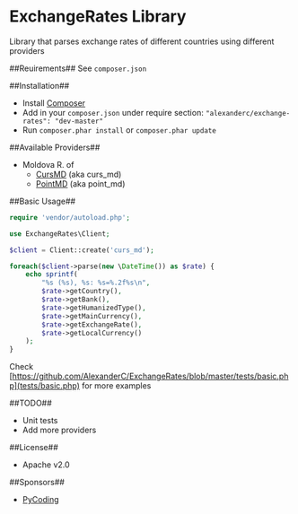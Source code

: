 ExchangeRates Library
=====================
Library that parses exchange rates of different countries using different providers

##Reuirements##
See `composer.json`

##Installation##
 - Install [Composer](https://getcomposer.org)
 - Add in your `composer.json` under require section: `"alexanderc/exchange-rates": "dev-master"`
 - Run `composer.phar install` or `composer.phar update`

##Available Providers##
 - Moldova R. of
    - [CursMD](http://curs.md) (aka curs_md)
    - [PointMD](http://point.md) (aka point_md)

##Basic Usage##
```php
require 'vendor/autoload.php';

use ExchangeRates\Client;

$client = Client::create('curs_md');

foreach($client->parse(new \DateTime()) as $rate) {
    echo sprintf(
        "%s (%s), %s: %s=%.2f%s\n",
        $rate->getCountry(),
        $rate->getBank(),
        $rate->getHumanizedType(),
        $rate->getMainCurrency(),
        $rate->getExchangeRate(),
        $rate->getLocalCurrency()
    );
}
```

Check [https://github.com/AlexanderC/ExchangeRates/blob/master/tests/basic.php](tests/basic.php) for more examples

##TODO##
 - Unit tests
 - Add more providers
 
##License##
 - Apache v2.0
 
##Sponsors##
 - [PyCoding](http://www.pycoding.biz)

 